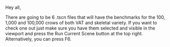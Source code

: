 Hey all,

There are going to be 6 .tscn files that will have the benchmarks for the 100, 1,000 and 100,000 crows of both VAT and skeletal variety. If you want to check one out just make sure you have them selected and visible in the viewport and press the Run Current Scene button at the top right. Alternatively, you can press F6.

